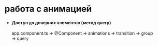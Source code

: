 # работа с анимацией

- #### Доступ до дочерних элементов (метод query)
  app.component.ts => @Component => animations => transition => group => query
